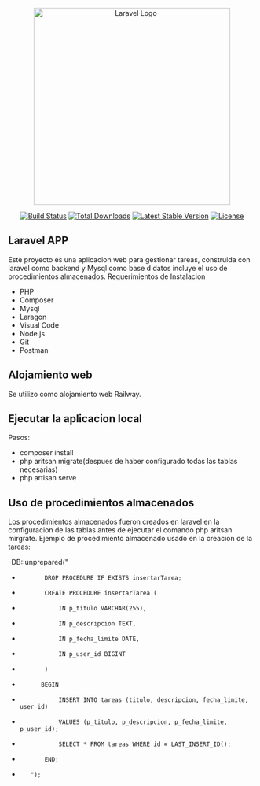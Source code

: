 <p align="center"><a href="https://laravel.com" target="_blank"><img src="https://raw.githubusercontent.com/laravel/art/master/logo-lockup/5%20SVG/2%20CMYK/1%20Full%20Color/laravel-logolockup-cmyk-red.svg" width="400" alt="Laravel Logo"></a></p>

<p align="center">
<a href="https://github.com/laravel/framework/actions"><img src="https://github.com/laravel/framework/workflows/tests/badge.svg" alt="Build Status"></a>
<a href="https://packagist.org/packages/laravel/framework"><img src="https://img.shields.io/packagist/dt/laravel/framework" alt="Total Downloads"></a>
<a href="https://packagist.org/packages/laravel/framework"><img src="https://img.shields.io/packagist/v/laravel/framework" alt="Latest Stable Version"></a>
<a href="https://packagist.org/packages/laravel/framework"><img src="https://img.shields.io/packagist/l/laravel/framework" alt="License"></a>
</p>

## Laravel APP

Este proyecto es una aplicacion  web para gestionar tareas, construida con laravel como backend y Mysql como base d datos incluye el uso de procedimientos almacenados. Requerimientos de Instalacion

- PHP
- Composer
- Mysql
- Laragon
- Visual Code
- Node.js
- Git
- Postman

## Alojamiento web

Se utilizo como alojamiento web Railway. 

## Ejecutar la aplicacion local

Pasos:

- composer install
- php aritsan migrate(despues de haber configurado todas las tablas necesarias)
- php artisan serve

## Uso de procedimientos almacenados

Los procedimientos almacenados fueron creados en laravel en la configuracion de las tablas antes de ejecutar el comando php aritsan mirgrate.
Ejemplo de procedimiento almacenado usado en la creacion de la tareas:

-DB::unprepared("
-            DROP PROCEDURE IF EXISTS insertarTarea;
-            CREATE PROCEDURE insertarTarea (
-                IN p_titulo VARCHAR(255),
-                IN p_descripcion TEXT,
-                IN p_fecha_limite DATE,
-                IN p_user_id BIGINT
-            )
-           BEGIN
-                INSERT INTO tareas (titulo, descripcion, fecha_limite, user_id)
-                VALUES (p_titulo, p_descripcion, p_fecha_limite, p_user_id);
-                SELECT * FROM tareas WHERE id = LAST_INSERT_ID();
-            END;
-        ");


  

